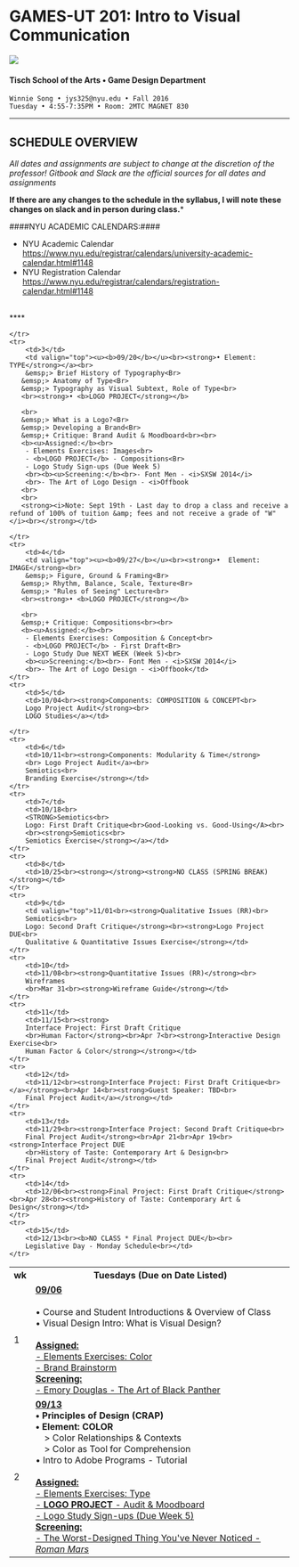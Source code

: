 # GAMES-UT 201: Intro to Visual Communication

![](http://www.fusionfilmfestival.com/wp-content/uploads/2013/01/tisch-logo-left.png)

#### Tisch School of the Arts • Game Design Department

    Winnie Song • jys325@nyu.edu • Fall 2016
    Tuesday • 4:55-7:35PM • Room: 2MTC MAGNET 830

---

## SCHEDULE OVERVIEW

*All dates and assignments are subject to change at the discretion of the professor! Gitbook and Slack are the official sources for all dates and assignments* 

**If there are any changes to the schedule in the syllabus, I will note these changes on slack and in person during class.***

####NYU ACADEMIC CALENDARS:####
* NYU Academic Calendar https://www.nyu.edu/registrar/calendars/university-academic-calendar.html#1148
* NYU Registration Calendar https://www.nyu.edu/registrar/calendars/registration-calendar.html#1148
<BR>
****
<table>
    <tr>
        <th width="4%">wk</th>
        <th width="100%">Tuesdays (Due on Date Listed)</th>
    </tr>
    <tr>
        <td>1</td>
        <td><b><u>09/06</u></b><br><br>• Course and Student Introductions & Overview of Class<br>
        • Visual Design Intro: What is Visual Design?<br><br>
        <b><u>Assigned:</b><br>
        - Elements Exercises: Color<br>
        - Brand Brainstorm<Br>
        <b><u>Screening:</b><br>
        - Emory Douglas - The Art of Black Panther</td>
    </tr>
    <tr>
        <td>2</td>
        <td><b><u>09/13</u></b><br><strong>• Principles of Design (CRAP)<br>
       • Element: COLOR</strong></a><br>
       &emsp;> Color Relationships & Contexts<Br>
       &emsp;> Color as Tool for Comprehension<br>
       •  Intro to Adobe Programs - Tutorial<br>
       <Br>
       <b><u>Assigned:</b><br>
        - Elements Exercises: Type<br>
        - <b>LOGO PROJECT</b> - Audit & Moodboard<Br>
        - Logo Study Sign-ups (Due Week 5)
        <br><b><u>Screening:</b><br>- The Worst-Designed Thing You've Never Noticed - <i>Roman Mars</td>
        
    </tr>
    <tr>
        <td>3</td>
        <td valign="top"><u><b>09/20</b></u><br><strong>• Element: TYPE</strong></a><br>
        &emsp;> Brief History of Typography<Br>
       &emsp;> Anatomy of Type<Br>
       &emsp;> Typography as Visual Subtext, Role of Type<br>
       <br><strong>• <b>LOGO PROJECT</strong></b>
       
       <br>
       &emsp;> What is a Logo?<Br>
       &emsp;> Developing a Brand<Br>
       &emsp;+ Critique: Brand Audit & Moodboard<br><br>
       <b><u>Assigned:</b><br>
        - Elements Exercises: Images<br>
        - <b>LOGO PROJECT</b> - Compositions<Br>
        - Logo Study Sign-ups (Due Week 5)
        <br><b><u>Screening:</b><br>- Font Men - <i>SXSW 2014</i>
        <br>- The Art of Logo Design - <i>Offbook
       <br>
       <br>
       <strong><i>Note: Sept 19th - Last day to drop a class and receive a refund of 100% of tuition &amp; fees and not receive a grade of "W"</i><br></strong></td>
        
    </tr>
    <tr>
        <td>4</td>
        <td valign="top"><u><b>09/27</b></u><br><strong>•  Element: IMAGE</strong><br>
        &emsp;> Figure, Ground & Framing<Br>
       &emsp;> Rhythm, Balance, Scale, Texture<Br>
       &emsp;> "Rules of Seeing" Lecture<br>
       <br><strong>• <b>LOGO PROJECT</strong></b>
       
       <br>
       &emsp;+ Critique: Compositions<br><br>
       <b><u>Assigned:</b><br>
        - Elements Exercises: Composition & Concept<br>
        - <b>LOGO PROJECT</b> - First Draft<Br>
        - Logo Study Due NEXT WEEK (Week 5)<br>
        <b><u>Screening:</b><br>- Font Men - <i>SXSW 2014</i>
        <br>- The Art of Logo Design - <i>Offbook</td>
    </tr>
    <tr>
        <td>5</td>
        <td>10/04<br><strong>Components: COMPOSITION & CONCEPT<br>
        Logo Project Audit</strong><br>
        LOGO Studies</a></td>
        
    </tr>
    <tr>
        <td>6</td>
        <td>10/11<br><strong>Components: Modularity & Time</strong>
        <br> Logo Project Audit</a><br>
        Semiotics<br>
        Branding Exercise</strong></td>
    </tr>
    <tr>
        <td>7</td>
        <td>10/18<br>
        <STRONG>Semiotics<br>
        Logo: First Draft Critique<br>Good-Looking vs. Good-Using</A><br>
        <br><strong>Semiotics<br>
        Semiotics Exercise</strong></a></td>
    </tr>
    <tr>
        <td>8</td>
        <td>10/25<br><strong></strong><strong>NO CLASS (SPRING BREAK)</strong></td>
    </tr>
    <tr>
        <td>9</td>
        <td valign="top">11/01<br><strong>Qualitative Issues (RR)<br>
        Semiotics<br>
        Logo: Second Draft Critique</strong><br><strong>Logo Project DUE<br>
        Qualitative & Quantitative Issues Exercise</strong></td>
    </tr>
    <tr>
        <td>10</td>
        <td>11/08<br><strong>Quantitative Issues (RR)</strong><br>
        Wireframes
        <br>Mar 31<br><strong>Wireframe Guide</strong></td>
    </tr>
    <tr>
        <td>11</td>
        <td>11/15<br><strong>
        Interface Project: First Draft Critique
        <br>Human Factor</strong><br>Apr 7<br><strong>Interactive Design Exercise<br>
        Human Factor & Color</strong></strong></td>
    </tr>
    <tr>
        <td>12</td>
        <td>11/12<br><strong>Interface Project: First Draft Critique<br></a></strong><br>Apr 14<br><strong>Guest Speaker: TBD<br>
        Final Project Audit</a></strong></td>
    </tr>
    <tr>
        <td>13</td>
        <td>11/29<br><strong>Interface Project: Second Draft Critique<br>
        Final Project Audit</strong><br>Apr 21<br>Apr 19<br><strong>Interface Project DUE
        <br>History of Taste: Contemporary Art & Design<br>
        Final Project Audit</strong></td>
    </tr>
    <tr>
        <td>14</td>
        <td>12/06<br><strong>Final Project: First Draft Critique</strong><br>Apr 28<br><strong>History of Taste: Contemporary Art & Design</strong></td>
    </tr>
    <tr>
        <td>15</td>
        <td>12/13<br><b>NO CLASS * Final Project DUE</b><br>
        Legislative Day - Monday Schedule<br></td>
    </tr>
</table>